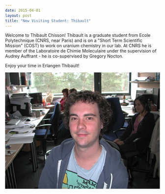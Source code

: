 ```yaml
---
date: 2015-04-01
layout: post
title: "New Visiting Student: Thibault"
---
```


Welcome to Thibault Chisson! 
Thibault is a graduate student from Ecole Polytechnique (CNRS, near Paris) and is on a "Short Term Scientific Mission" (COST) to work on uranium chemistry in our lab. 
At CNRS he is member of the Laboratoire de Chimie Moleculaire under the supervision of Audrey Auffrant - he is co-supervised by Gregory Nocton.

Enjoy your time in Erlangen Thibault!

![Thibault](/assets/img/2017/Thibault_klein.jpg)